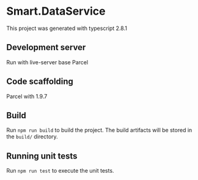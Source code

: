 # Smart.DataService

This project was generated with typescript 2.8.1

## Development server

Run with live-server base Parcel

## Code scaffolding

Parcel with 1.9.7

## Build

Run `npm run build` to build the project. The build artifacts will be stored in the `build/` directory.

## Running unit tests

Run `npm run test` to execute the unit tests.
